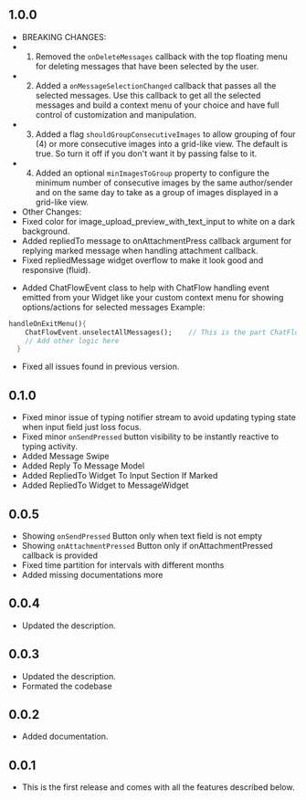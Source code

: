 ## 1.0.0
* BREAKING CHANGES:
* 1. Removed the `onDeleteMessages` callback with the top floating menu for deleting messages that have been selected by the user.
* 2. Added a `onMessageSelectionChanged` callback that passes all the selected messages. Use this callback to get all the selected messages and build a context menu of your choice and have full control of customization and manipulation.
* 3. Added a flag `shouldGroupConsecutiveImages` to allow grouping of four (4) or more consecutive images into a grid-like view. The default is true. So turn it off if you don't want it by passing false to it.
* 4. Added an optional `minImagesToGroup` property to configure the minimum number of consecutive images by the same author/sender and on the same day to take as a group of images displayed in a grid-like view.
* Other Changes:
* Fixed color for image_upload_preview_with_text_input to white on a dark background.
* Added repliedTo message to onAttachmentPress callback argument for replying marked message when handling attachment callback.
* Fixed repliedMessage widget overflow to make it look good and responsive (fluid).
<!-- * Added `shouldOverrideDefaultMessageLongPress` to either ovveride the default message long press effect. -->

* Added ChatFlowEvent class to help with ChatFlow handling event emitted from your Widget like your custom context menu for showing options/actions for selected messages
Example:
```dart
handleOnExitMenu(){
    ChatFlowEvent.unselectAllMessages();    // This is the part ChatFlowEvent is used.
    // Add other logic here
  }
```

* Fixed all issues found in previous version.

## 0.1.0
* Fixed minor issue of typing notifier stream to avoid updating typing state when input field just loss focus.
* Fixed minor `onSendPressed` button visibility to be instantly reactive to typing activity.
* Added Message Swipe
* Added Reply To Message Model
* Added RepliedTo Widget To Input Section If Marked
* Added RepliedTo Widget to MessageWidget

## 0.0.5
* Showing `onSendPressed` Button only when text field is not empty
* Showing `onAttachmentPressed` Button only if onAttachmentPressed callback is provided
* Fixed time partition for intervals with different months
* Added missing documentations more

## 0.0.4

* Updated the description.

## 0.0.3

* Updated the description.
* Formated the codebase

## 0.0.2

* Added documentation.


## 0.0.1

* This is the first release and comes with all the features described below.

